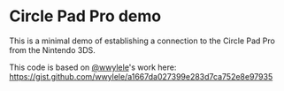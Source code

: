 # Circle Pad Pro demo
This is a minimal demo of establishing a connection to the Circle Pad Pro from
the Nintendo 3DS.

This code is based on [@wwylele](https://github.com/wwylele)'s work here:
https://gist.github.com/wwylele/a1667da027399e283d7ca752e8e97935
